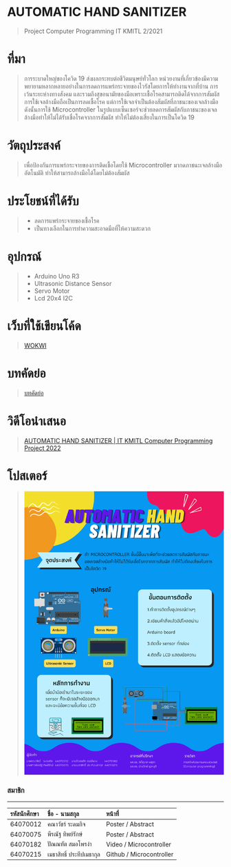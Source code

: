 # AUTOMATIC HAND SANITIZER
> Project Computer Programming IT KMITL 2/2021
# ที่มา
  > การระบาดใหญ่ของโควิด 19 ส่งผลกระทบต่อชีวิตมนุษย์ทั่วโลก หน่วยงานที่เกี่ยวข้องมีความพยายามหลากหลายอย่างในการลดการแพร่กระจายของไวรัสโดยการให้ทำงานจากที่บ้าน การเว้นระยะห่างทางสังคม และรวมถึงสุขอนามัยของมือเพราะเชื้อโรคสามารถติดได้จากการสัมผัส การใช้เจลล้างมือถือเป็นการลดเชื้อโรค แต่การใช้เจลจำเป็นต้องสัมผัสที่ภาชนะของเจลล้างมือ ดังนั้นการใช้ Microcontroller ในรูปแบบเซ็นเซอร์จะช่วยลดการสัมผัสกับภาชนะของเจลล้างมือทำให้ไม่ได้รับเชื่อโรคจากการสัมผัส ทำให้ไม่ต้องเสี่ยงในการเป็นโควิด 19
# วัตถุประสงค์
> เพื่อป้องกันการแพร่กระจายของการติดเชื้อโดยใช้ Microcontroller มากดภาชนะเจลล้างมืออัตโนมัติ ทำให้สามารถล้างมือได้โดยไม่ต้องสัมผัส
# ประโยชน์ที่ได้รับ
> * ลดการแพร่กระจายของเชื้อโรค
> * เป็นทางเลือกในการทำความสะอาดมือที่ให้ความสะดวก
# อุปกรณ์
> * Arduino Uno R3
> * Ultrasonic Distance Sensor
> * Servo Motor
> * Lcd 20x4 I2C
# เว็บที่ใช้เขียนโค้ด
> [WOKWI](https://wokwi.com/projects/330176541007807060)
# บทคัดย่อ
> [บทคัดย่อ](https://docs.google.com/document/d/1QJhKXMBHFhQIcRQay6QXLjgT2K9Bn8pqgYMzIpaahwA/edit)
# วิดีโอนำเสนอ
> [AUTOMATIC HAND SANITIZER | IT KMITL Computer Programming Project 2022](https://youtu.be/MZYNmv7S1OY)
# โปสเตอร์
>  ![Poster](Poster/poster.png)
### สมาชิก
---

| รหัสนักศึกษา | ชื่อ - นามสกุล |  หน้าที่ |
| :-------- | :-------- | :--------- |
|   64070012   |   คณาวัชร์ ระดมกิจ   |    Poster / Abstract   |
|   64070075   |   พีรณัฐ ทิพย์รักษ์   |    Poster / Abstract   |
|   64070182   |   ปัณณทัต สมอโพรงำ   |    Video / Microcontroller   |
|   64070215   |   เมธาสิทธิ์ ประทีปเมธากุล   |    Github / Microcontroller   |
